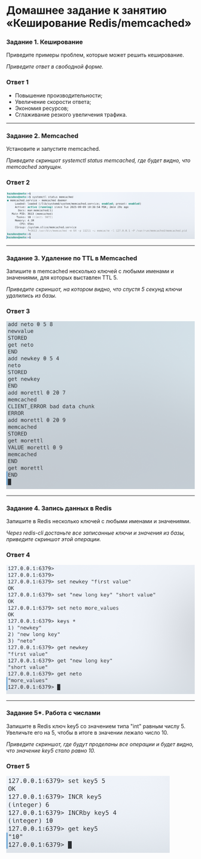 # Домашнее задание к занятию «Кеширование Redis/memcached»


### Задание 1. Кеширование

Приведите примеры проблем, которые может решить кеширование.

*Приведите ответ в свободной форме.*

### Ответ 1

* Повышение производительности;
* Увеличение скорости ответа;
* Экономия ресурсов;
* Сглаживание резкого увеличения трафика.

---

### Задание 2. Memcached

Установите и запустите memcached.

*Приведите скриншот systemctl status memcached, где будет видно, что memcached запущен.*

### Ответ 2

![Скриншот-1](https://github.com/EscEller/netology-homework/blob/main/sdb-02/content/1.png)

---

### Задание 3. Удаление по TTL в Memcached

Запишите в memcached несколько ключей с любыми именами и значениями, для которых выставлен TTL 5.

*Приведите скриншот, на котором видно, что спустя 5 секунд ключи удалились из базы.*

### Ответ 3

![Скриншот-2](https://github.com/EscEller/netology-homework/blob/main/sdb-02/content/2.png)

---

### Задание 4. Запись данных в Redis

Запишите в Redis несколько ключей с любыми именами и значениями.

*Через redis-cli достаньте все записанные ключи и значения из базы, приведите скриншот этой операции.*

### Ответ 4

![Скриншот-3](https://github.com/EscEller/netology-homework/blob/main/sdb-02/content/3.png)

---

### Задание 5*. Работа с числами

Запишите в Redis ключ key5 со значением типа "int" равным числу 5. Увеличьте его на 5, чтобы в итоге в значении лежало число 10.

*Приведите скриншот, где будут проделаны все операции и будет видно, что значение key5 стало равно 10.*

### Ответ 5

![Скриншот-4](https://github.com/EscEller/netology-homework/blob/main/sdb-02/content/4.png)
